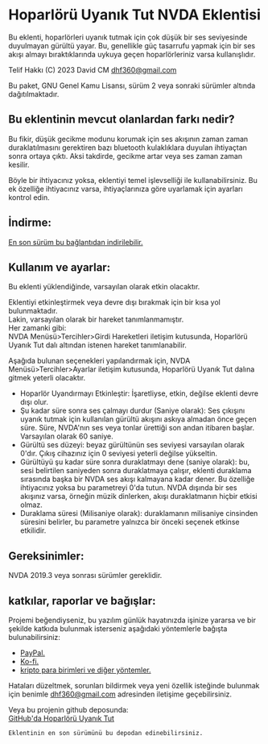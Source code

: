 # Hoparlörü Uyanık Tut NVDA Eklentisi #

Bu eklenti, hoparlörleri uyanık tutmak için çok düşük bir ses seviyesinde duyulmayan gürültü yayar. Bu, genellikle güç tasarrufu yapmak için bir ses akışı almayı bıraktıklarında uykuya geçen hoparlörleriniz varsa kullanışlıdır.  

Telif Hakkı (C) 2023 David CM <dhf360@gmail.com>  

Bu paket, GNU Genel Kamu Lisansı, sürüm 2 veya sonraki sürümler altında dağıtılmaktadır.  

## Bu eklentinin mevcut olanlardan farkı nedir?

Bu fikir, düşük gecikme modunu korumak için ses akışının zaman zaman duraklatılmasını gerektiren bazı bluetooth kulaklıklara duyulan ihtiyaçtan sonra ortaya çıktı. Aksi takdirde, gecikme artar veya ses zaman zaman kesilir.  

Böyle bir ihtiyacınız yoksa, eklentiyi temel işlevselliği ile kullanabilirsiniz. Bu ek özelliğe ihtiyacınız varsa, ihtiyaçlarınıza göre uyarlamak için ayarları kontrol edin.  

## İndirme:
 [En son sürüm bu bağlantıdan indirilebilir.](https://davidacm.github.io/getlatest/gh/davidacm/WakeSpeaker/?index=1)

## Kullanım ve ayarlar:

Bu eklenti yüklendiğinde, varsayılan olarak etkin olacaktır.  

Eklentiyi etkinleştirmek veya devre dışı bırakmak için bir kısa yol bulunmaktadır.  
Lakin, varsayılan olarak bir hareket tanımlanmamıştır.  
Her zamanki gibi:  
NVDA Menüsü>Tercihler>Girdi Hareketleri iletişim kutusunda, Hoparlörü Uyanık Tut dalı altından istenen hareket tanımlanabilir.  

Aşağıda bulunan seçenekleri yapılandırmak için, NVDA Menüsü>Tercihler>Ayarlar iletişim kutusunda, Hoparlörü Uyanık Tut dalına gitmek yeterli olacaktır.  

* Hoparlör Uyandırmayı Etkinleştir: İşaretliyse, etkin, değilse eklenti devre dışı olur.
* Şu kadar süre sonra ses çalmayı durdur (Saniye olarak): Ses çıkışını uyanık tutmak için kullanılan gürültü akışını askıya almadan önce geçen süre. Süre, NVDA'nın ses veya tonlar ürettiği son andan itibaren başlar. Varsayılan olarak 60 saniye.
* Gürültü ses düzeyi: beyaz gürültünün ses seviyesi varsayılan olarak 0'dır. Çıkış cihazınız için 0 seviyesi yeterli değilse yükseltin.
* Gürültüyü şu kadar süre sonra duraklatmayı dene (saniye olarak): bu, sesi belirtilen saniyeden sonra duraklatmaya çalışır, eklenti duraklama sırasında başka bir NVDA ses akışı kalmayana kadar dener. Bu özelliğe ihtiyacınız yoksa bu parametreyi 0'da tutun. NVDA dışında bir ses akışınız varsa, örneğin müzik dinlerken, akışı duraklatmanın hiçbir etkisi olmaz.
* Duraklama süresi (Milisaniye olarak): duraklamanın milisaniye cinsinden süresini belirler, bu parametre yalnızca bir önceki seçenek etkinse etkilidir.

## Gereksinimler:
  NVDA 2019.3 veya sonrası sürümler gereklidir.

## katkılar, raporlar ve bağışlar:

Projemi beğendiyseniz, bu yazılım günlük hayatınızda işinize yararsa ve bir şekilde katkıda bulunmak isterseniz aşağıdaki yöntemlerle bağışta bulunabilirsiniz:  

* [PayPal.](https://paypal.me/davicm)
* [Ko-fi.](https://ko-fi.com/davidacm)
* [kripto para birimleri ve diğer yöntemler.](https://davidacm.github.io/donations/)

Hataları düzeltmek, sorunları bildirmek veya yeni özellik isteğinde bulunmak için benimle <dhf360@gmail.com> adresinden iletişime geçebilirsiniz.  

  Veya bu projenin github deposunda:  
  [GitHub'da Hoparlörü Uyanık Tut](https://github.com/davidacm/WakeSpeaker)  

    Eklentinin en son sürümünü bu depodan edinebilirsiniz.
